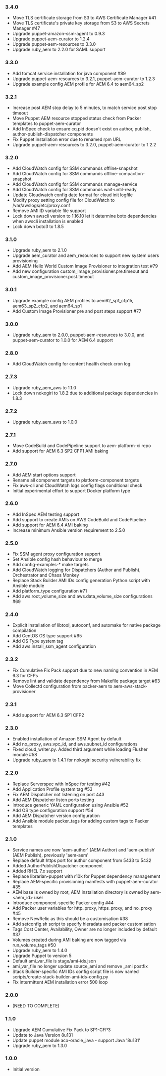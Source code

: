 ### 3.4.0
* Move TLS certificate storage from S3 to AWS Certificate Manager #41
* Move TLS certificate's private key storage from S3 to AWS Secrets Manager #47
* Upgrade puppet-amazon-ssm-agent to 0.9.3
* Upgrade puppet-aem-curator to 1.2.4
* Upgrade puppet-aem-resources to 3.3.0
* Upgrade ruby_aem to 2.2.0 for SAML support

### 3.3.0
* Add tomcat service installation for java component #89
* Upgrade puppet-aem-resources to 3.2.1, puppet-aem-curator to 1.2.3
* Upgrade example config AEM profile for AEM 6.4 to aem64_sp2

### 3.2.1
* Increase post AEM stop delay to 5 minutes, to match service post stop timeout
* Move Puppet AEM resource stopped status check from Packer templates to puppet-aem-curator
* Add InSpec check to ensure cq.pid doesn't exist on author, publish, author-publish-dispatcher components
* Fix Puppet installation error due to renamed rpm URL
* Upgrade puppet-aem-resources to 3.2.0, puppet-aem-curator to 1.2.2

### 3.2.0
* Add CloudWatch config for SSM commands offline-snapshot
* Add CloudWatch config for SSM commands offline-compaction-snapshot
* Add CloudWatch config for SSM commands manage-service
* Add CloudWatch config for SSM commands wait-until-ready
* Update Cloudwatch config date format for cloud init logfile
* Modify proxy setting config file for CloudWatch to /var/awslogs/etc/proxy.conf
* Remove AMI ID variable file support
* Lock down awscli version to 1.16.10 let it determine boto dependencies when awscli installation is enabled
* Lock down boto3 to 1.8.5

### 3.1.0
* Upgrade ruby_aem to 2.1.0
* Upgrade aem_curator and aem_resources to support new system users provisioning
* Add AEM Hello World Custom Image Provisioner to integration test #79
* Add new configuration custom_image_provisioner.pre.timeout and custom_image_provisioner.post.timeout

### 3.0.1
* Upgrade example config AEM profiles to aem62_sp1_cfp15, aem63_sp2_cfp2, and aem64_sp1
* Add Custom Image Provisioner pre and post steps support #77

### 3.0.0
* Upgrade ruby_aem to 2.0.0, puppet-aem-resources to 3.0.0, and puppet-aem-curator to 1.0.0 for AEM 6.4 support

### 2.8.0
* Add CloudWatch config for content health check cron log

### 2.7.3
* Upgrade ruby_aem_aws to 1.1.0
* Lock down nokogiri to 1.8.2 due to additional package dependencies in 1.8.3

### 2.7.2
* Upgrade ruby_aem_aws to 1.0.0

### 2.7.1
* Move CodeBuild and CodePipeline support to aem-platform-ci repo
* Add support for AEM 6.3 SP2 CFP1 AMI baking

### 2.7.0
* Add AEM start options support
* Rename all component targets to platform-component targets
* Fix aws-cli and CloudWatch logs config flags conditional check
* Initial experimental effort to support Docker platform type

### 2.6.0
* Add InSpec AEM testing support
* Add support to create AMIs on AWS CodeBuild and CodePipeline
* Add support for AEM 6.4 AMI baking
* Increase minimum Ansible version requirement to 2.5.0

### 2.5.0
* Fix SSM agent proxy configuration support
* Set Ansible config hash behaviour to merge
* Add config-examples-* make targets
* Add CloudWatch logging for Dispatchers (Author and Publish), Orchestrator and Chaos Monkey
* Replace Stack Builder AMI IDs config generation Python script with Ansible module
* Add platform_type configuration #71
* Add aws.root_volume_size and aws.data_volume_size configurations #69

### 2.4.0
* Explicit installation of libtool, autoconf, and automake for native package compilation
* Add CentOS OS type support #65
* Add OS Type system tag
* Add aws.install_ssm_agent configuration

### 2.3.2
* Fix Cumulative Fix Pack support due to new naming convention in AEM 6.3 for CFPs
* Remove lint and validate dependency from Makefile package target #63
* Move Collectd configuration from packer-aem to aem-aws-stack-provisioner

### 2.3.1
* Add support for AEM 6.3 SP1 CFP2

### 2.3.0
* Enabled installation of Amazon SSM Agent by default
* Add no_proxy, aws.vpc_id, and aws.subnet_id configurations
* Fixed cloud_writer.py. Added third argument while loading Flusher module #58
* Upgrade ruby_aem to 1.4.1 for nokogiri security vulnerability fix

### 2.2.0
* Replace Serverspec with InSpec for testing #42
* Add Application Profile system tag #53
* Fix AEM Dispatcher not listening on port 443
* Add AEM Dispatcher listen ports testing
* Introduce generic YAML configuration using Ansible #52
* Add OS type configuration support #54
* Add AEM Dispatcher version configuration
* Add Ansible module packer_tags for adding custom tags to Packer templates

### 2.1.0
* Service names are now 'aem-author' (AEM Author) and 'aem-publish' (AEM Publish), previously 'aem-aem'
* Replace default https port for author component from 5433 to 5432
* Added AuthorPublishDispatcher component
* Added RHEL 7.x support
* Replace librarian-puppet with r10k for Puppet dependency management
* Replace AEM-specific provisioning manifests with puppet-aem-curator #35
* AEM base is owned by root, AEM installation directory is owned by aem-<aem_id> user
* Introduce component-specific Packer config #44
* Add Packer user variables for http_proxy, https_proxy, and no_proxy #45
* Remove NewRelic as this should be a customisation #38
* Add setconfig.sh script to specify hieradata and packer customisation
* Tags Cost Center, Availability, Owner are no longer included by default #37
* Volumes created during AMI baking are now tagged via run_volume_tags #50
* Upgrade ruby_aem to 1.4.0
* Upgrade Puppet to version 5
* Default ami_var_file is stage/ami-ids.json
* ami_var_file no longer update source_ami and remove _ami postfix
* Stack Builder-specific AMI IDs config script file is now named scripts/create-stack-builder-ami-ids-config.py
* Fix intermittent AEM installation error 500 loop

### 2.0.0
* (NEED TO COMPLETE)

### 1.1.0
* Upgrade AEM Cumulative Fix Pack to SP1-CFP3
* Update to Java Version 8u131
* Update puppet module aco-oracle_java - support Java '8u131'
* Upgrade ruby_aem to 1.3.0

### 1.0.0
* Initial version

